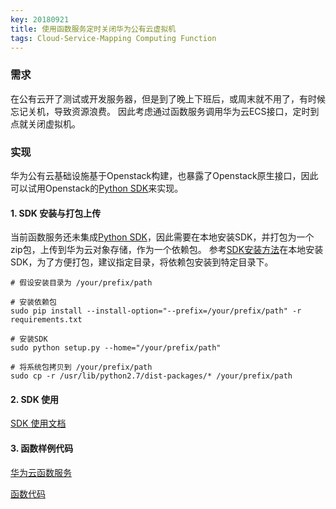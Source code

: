 ```yaml
---
key: 20180921
title: 使用函数服务定时关闭华为公有云虚拟机
tags: Cloud-Service-Mapping Computing Function
---
```


### 需求
在公有云开了测试或开发服务器，但是到了晚上下班后，或周末就不用了，有时候忘记关机，导致资源浪费。
因此考虑通过函数服务调用华为云ECS接口，定时到点就关闭虚拟机。

### 实现
华为公有云基础设施基于Openstack构建，也暴露了Openstack原生接口，因此可以试用Openstack的[Python SDK](https://github.com/huaweicloudsdk/sdk-python)来实现。


#### 1. SDK 安装与打包上传
当前函数服务还未集成[Python SDK](https://github.com/huaweicloudsdk/sdk-python)，因此需要在本地安装SDK，并打包为一个zip包，上传到华为云对象存储，作为一个依赖包。
参考[SDK安装方法](https://support.huaweicloud.com/devg-sdk/zh-cn_topic_0070637133.html)在本地安装SDK，为了方便打包，建议指定目录，将依赖包安装到特定目录下。

```
# 假设安装目录为 /your/prefix/path

# 安装依赖包
sudo pip install --install-option="--prefix=/your/prefix/path" -r requirements.txt

# 安装SDK
sudo python setup.py --home="/your/prefix/path"

# 将系统包拷贝到 /your/prefix/path
sudo cp -r /usr/lib/python2.7/dist-packages/* /your/prefix/path

```

#### 2. SDK 使用
[SDK 使用文档](https://support.huaweicloud.com/devg-sdk/zh-cn_topic_0111241267.html)

#### 3. 函数样例代码

[华为云函数服务](https://www.huaweicloud.com/product/functiongraph.html)

[函数代码](/code/ecsmgmt.py)
